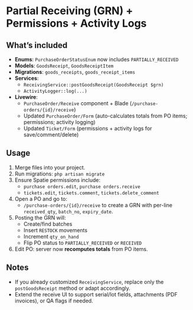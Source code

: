 # Partial Receiving (GRN) + Permissions + Activity Logs

## What’s included
- **Enums**: `PurchaseOrderStatusEnum` now includes `PARTIALLY_RECEIVED`
- **Models**: `GoodsReceipt`, `GoodsReceiptItem`
- **Migrations**: `goods_receipts`, `goods_receipt_items`
- **Services**:
  - `ReceivingService::postGoodsReceipt(GoodsReceipt $grn)`
  - `ActivityLogger::log(...)`
- **Livewire**:
  - `PurchaseOrder/Receive` component + Blade (`/purchase-orders/{id}/receive`)
  - Updated `PurchaseOrder/Form` (auto-calculates totals from PO items; permissions; activity logging)
  - Updated `Ticket/Form` (permissions + activity logs for save/comment/delete)

## Usage
1. Merge files into your project.
2. Run migrations: `php artisan migrate`
3. Ensure Spatie permissions include:
   - `purchase orders.edit`, `purchase orders.receive`
   - `tickets.edit`, `tickets.comment`, `tickets.delete_comment`
4. Open a PO and go to:
   - `/purchase-orders/{id}/receive` to create a GRN with per-line `received_qty`, `batch_no`, `expiry_date`.
5. Posting the GRN will:
   - Create/find batches
   - Insert `RESTOCK` movements
   - Increment `qty_on_hand`
   - Flip PO status to `PARTIALLY_RECEIVED` or `RECEIVED`
6. Edit PO: server now **recomputes totals** from PO items.

## Notes
- If you already customized `ReceivingService`, replace only the `postGoodsReceipt` method or adapt accordingly.
- Extend the receive UI to support serial/lot fields, attachments (PDF invoices), or QA flags if needed.
